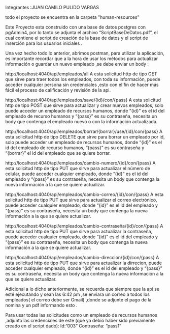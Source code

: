 Integrantes :JUAN CAMILO PULIDO VARGAS

todo el proyecto se encuentra en la carpeta "human-resources"

Este Proyecto esta construido con una base de datos postgres con pgAdmin4, por lo tanto se adjunta el archivo “ScriptBaseDeDatos.pdf”, el cual contiene el script de creación de la base de datos y el script de inserción para los usuarios iniciales .

Una vez hecho todo lo anterior, abrimos postman, para utilizar la aplicación, es importante recordar que a la hora de usar los métodos para actualizar información o guardar un nuevo empleado ,se debe enviar un body :

http://localhost:4040/api/empleados/all
A esta solicitud http de tipo GET que sirve para traer todos los empleados, con toda su información, puede acceder cualquier persona sin credenciales ,esto con el fin de hacer más fácil el proceso de calificación y revisión de la api.

http://localhost:4040/api/empleados/save/{id}/con/{pass}
A esta solicitud http de tipo POST que sirve para actualizar y crear nuevos empleados, solo puede acceder un empleado de recursos humanos, donde “{id}” es el id del empleado de recurso humanos y “{pass}” es su contraseña, necesita un body que contenga el empleado nuevo o con la información actualizada.

http://localhost:4040/api/empleados/borrar/{borrar}/use/{id}/con/{pass}
A esta solicitud http de tipo DELETE que sirve para borrar un empleado por id, solo puede acceder un empleado de recursos humanos, donde “{id}” es el id del empleado de recurso humanos, “{pass}” es su contraseña y “{borrar}” el id del empleado que se quiere borrar.

http://localhost:4040/api/empleados/cambio-numero/{id}/con/{pass}
A esta solicitud http de tipo PUT que sirve para actualizar el número de celular, puede acceder cualquier empleado, donde “{id}” es el id del empleado y “{pass}” es su contraseña, necesita un body que contenga la nueva información a la que se quiere actualizar.

http://localhost:4040/api/empleados/cambio-correo/{id}/con/{pass}
A esta solicitud http de tipo PUT que sirve para actualizar el correo electrónico, puede acceder cualquier empleado, donde “{id}” es el id del empleado y “{pass}” es su contraseña, necesita un body que contenga la nueva información a la que se quiere actualizar.


http://localhost:4040/api/empleados/cambio-contraseña/{id}/con/{pass}
A esta solicitud http de tipo PUT que sirve para actualizar la contraseña, puede acceder cualquier empleado, donde “{id}” es el id del empleado y “{pass}” es su contraseña, necesita un body que contenga la nueva información a la que se quiere actualizar.

http://localhost:4040/api/empleados/cambio-direccion/{id}/con/{pass}
A esta solicitud http de tipo PUT que sirve para actualizar la dirrecion, puede acceder cualquier empleado, donde “{id}” es el id del empleado y “{pass}” es su contraseña, necesita un body que contenga la nueva información a la que se quiere actualizar.

Adicional a lo dicho anteriormente, se recuerda que siempre que la api se esté ejecutando y sean las 6:42 pm ,se enviara un correo a todos los empleados( el correo debe ser Gmail) ,donde se adjunte el pago de la nomina y un pdf informando esto .

Para usar todas las solicitudes como un empleado de recursos humanos ,adjunto las credenciales de este (que ya debió haber sido previamente creado en el script dado):
Id:”003”
Contraseña: “pass1”
